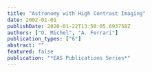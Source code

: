 ```yaml
---
title: "Astronomy with High Contrast Imaging"
date: 2002-01-01
publishDate: 2020-01-22T13:50:05.693758Z
authors: ["O. Michel", "A. Ferrari"]
publication_types: ["6"]
abstract: ""
featured: false
publication: "*EAS Publications Series*"
---
```


